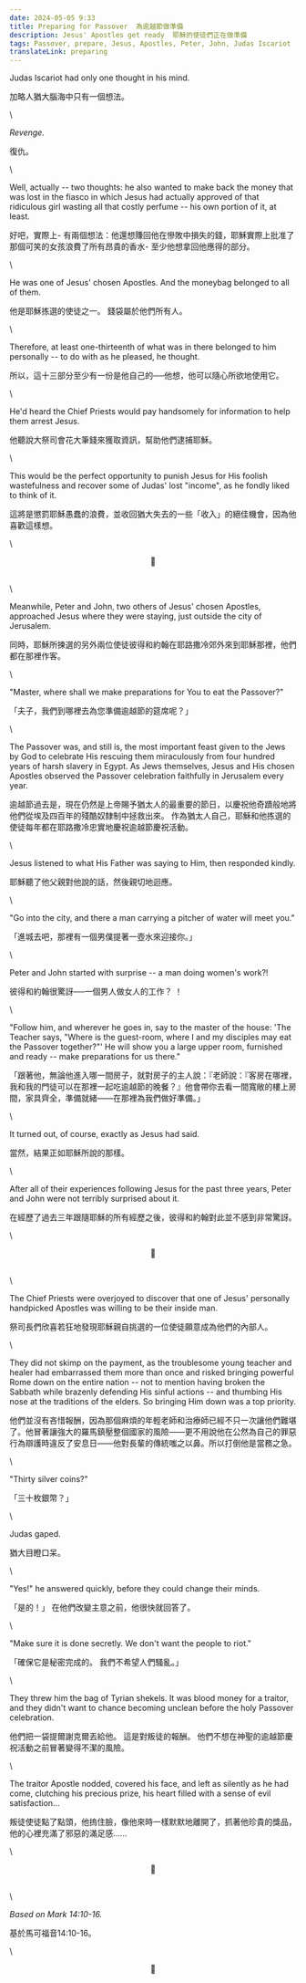```yaml
---
date: 2024-05-05 9:33
title: Preparing for Passover  為逾越節做準備
description: Jesus' Apostles get ready  耶穌的使徒們正在做準備
tags: Passover, prepare, Jesus, Apostles, Peter, John, Judas Iscariot
translateLink: preparing
---
```


Judas Iscariot had only one thought in his mind. 

加略人猶大腦海中只有一個想法。

\

*Revenge.*

復仇。

\

Well, actually -- two thoughts: he also wanted to make back the money that was lost in the fiasco in which Jesus had actually approved of that ridiculous girl wasting all that costly perfume -- his own portion of it, at least. 

好吧，實際上- 有兩個想法：他還想賺回他在慘敗中損失的錢，耶穌實際上批准了那個可笑的女孩浪費了所有昂貴的香水- 至少他想拿回他應得的部分。

\

He was one of Jesus' chosen Apostles. And the moneybag belonged to all of them. 

他是耶穌拣選的使徒之一。 錢袋屬於他們所有人。

\

Therefore, at least one-thirteenth of what was in there belonged to him personally -- to do with as he pleased, he thought.

所以，這十三部分至少有一份是他自己的──他想，他可以隨心所欲地使用它。

\

He'd heard the Chief Priests would pay handsomely for information to help them arrest Jesus. 

他聽說大祭司會花大筆錢來獲取資訊，幫助他們逮捕耶穌。

\

This would be the perfect opportunity to punish Jesus for His foolish wastefulness and recover some of Judas' lost "income", as he fondly liked to think of it. 

這將是懲罰耶穌愚蠢的浪費，並收回猶大失去的一些「收入」的絕佳機會，因為他喜歡這樣想。

\

<center>💠</center>

\
\

Meanwhile, Peter and John, two others of Jesus' chosen Apostles, approached Jesus where they were staying, just outside the city of Jerusalem.

同時，耶穌所揀選的另外兩位使徒彼得和約翰在耶路撒冷郊外來到耶穌那裡，他們都在那裡作客。

\

"Master, where shall we make preparations for You to eat the Passover?"

「夫子，我們到哪裡去為您準備逾越節的筵席呢？」

\

The Passover was, and still is, the most important feast given to the Jews by God to celebrate His rescuing them miraculously from four hundred years of harsh slavery in Egypt. As Jews themselves, Jesus and His chosen Apostles observed the Passover celebration faithfully in Jerusalem every year. 

逾越節過去是，現在仍然是上帝賜予猶太人的最重要的節日，以慶祝他奇蹟般地將他們從埃及四百年的殘酷奴隸制中拯救出來。 作為猶太人自己，耶穌和他拣選的使徒每年都在耶路撒冷忠實地慶祝逾越節慶祝活動。

\

Jesus listened to what His Father was saying to Him, then responded kindly. 

耶穌聽了他父親對他說的話，然後親切地迴應。

\

"Go into the city, and there a man carrying a pitcher of water will meet you."

「進城去吧，那裡有一個男僕提著一壺水來迎接你。」

\

Peter and John started with surprise -- a man doing women's work?!

彼得和約翰很驚訝──一個男人做女人的工作？ ！

\

"Follow him, and wherever he goes in, say to the master of the house: 'The Teacher says, "Where is the guest-room, where I and my disciples may eat the Passover together?"' He will show you a large upper room, furnished and ready -- make preparations for us there."

「跟著他，無論他進入哪一間房子，就對房子的主人說：『老師說：『客房在哪裡，我和我的門徒可以在那裡一起吃逾越節的晚餐？』他會帶你去看一間寬敞的樓上房間，家具齊全，準備就緒——在那裡為我們做好準備。」

\

It turned out, of course, exactly as Jesus had said. 

當然，結果正如耶穌所說的那樣。

\

After all of their experiences following Jesus for the past three years, Peter and John were not terribly surprised about it.

在經歷了過去三年跟隨耶穌的所有經歷之後，彼得和約翰對此並不感到非常驚訝。

\

<center>💠</center>

\
\

The Chief Priests were overjoyed to discover that one of Jesus' personally handpicked Apostles was willing to be their inside man. 

祭司長們欣喜若狂地發現耶穌親自挑選的一位使徒願意成為他們的內部人。

\

They did not skimp on the payment, as the troublesome young teacher and healer had embarrassed them more than once and risked bringing powerful Rome down on the entire nation -- not to mention having broken the Sabbath while brazenly defending His sinful actions -- and thumbing His nose at the traditions of the elders. So bringing Him down was a top priority. 

他們並沒有吝惜報酬，因為那個麻煩的年輕老師和治療師已經不只一次讓他們難堪了。他冒著讓強大的羅馬鎮壓整個國家的風險——更不用說他在公然為自己的罪惡行為辯護時違反了安息日——他對長輩的傳統嗤之以鼻。所以打倒他是當務之急。

\

"Thirty silver coins?"

「三十枚銀幣？」

\

Judas gaped. 

猶大目瞪口呆。

\

"Yes!" he answered quickly, before they could change their minds. 

「是的！」 在他們改變主意之前，他很快就回答了。

\

"Make sure it is done secretly. We don't want the people to riot."

「確保它是秘密完成的。 我們不希望人們騷亂。」

\

They threw him the bag of Tyrian shekels. It was blood money for a traitor, and they didn't want to chance becoming unclean before the holy Passover celebration. 

他們把一袋提爾謝克爾丟給他。 這是對叛徒的報酬。 他們不想在神聖的逾越節慶祝活動之前冒著變得不潔的風險。

\

The traitor Apostle nodded, covered his face, and left as silently as he had come, clutching his precious prize, his heart filled with a sense of evil satisfaction...

叛徒使徒點了點頭，他摀住臉，像他來時一樣默默地離開了，抓著他珍貴的獎品，他的心裡充滿了邪惡的滿足感......

\

<center>💠</center>

\
\

*Based on Mark 14:10-16.*

基於馬可福音14:10-16。

\

<center>💠</center>
